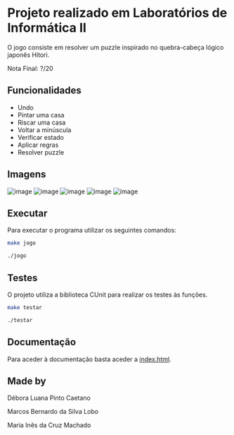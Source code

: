 # Projeto realizado em Laboratórios de Informática II

O jogo consiste em resolver um puzzle inspirado no quebra-cabeça lógico japonês Hitori.

Nota Final: ?/20

## Funcionalidades

- Undo
- Pintar uma casa
- Riscar uma casa
- Voltar a minúscula
- Verificar estado
- Aplicar regras
- Resolver puzzle

## Imagens

![image](https://github.com/user-attachments/assets/68ebe213-e4c2-48ff-a75a-c8e7a8714c25)
![image](https://github.com/user-attachments/assets/97dea57d-a9fe-4e9f-98c0-eac11a6a6602)
![image](https://github.com/user-attachments/assets/fdb36ad3-5965-4333-80db-0eed7aba918d)
![image](https://github.com/user-attachments/assets/ef502897-8676-4584-899e-57b9e2568a96)
![image](https://github.com/user-attachments/assets/dd46ad99-2e6f-4c88-8dbc-891b23d353d4)

## Executar

Para executar o programa utilizar os seguintes comandos:
```bash
make jogo
```

```bash
./jogo
```

## Testes

O projeto utiliza a biblioteca CUnit para realizar os testes às funções.

```bash
make testar
```

```bash
./testar
```

## Documentação

Para aceder à documentação basta aceder a [index.html](https://github.com/deboravcaetano/LI2/blob/aa6cbd23c1d61d4543fcad66d43f68fe29e4ed43/Projeto/docs/docs/html/index.html).

## Made by

Débora Luana Pinto Caetano 

Marcos Bernardo da Silva Lobo 

Maria Inês da Cruz Machado 




